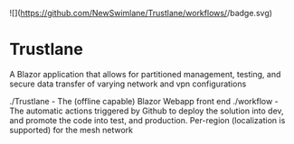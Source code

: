 
![](https://github.com/NewSwimlane/Trustlane/workflows/<workflow name>/badge.svg)

# Trustlane
A Blazor application that allows for partitioned management, testing, and secure data transfer of varying network and vpn configurations

./Trustlane - The (offline capable) Blazor Webapp front end
./workflow - The automatic actions triggered by Github to deploy the solution into dev, and promote the code into test, and production.  Per-region (localization is supported) for the mesh network
